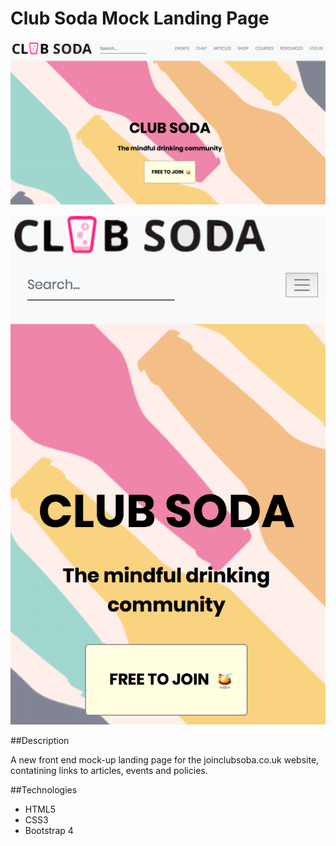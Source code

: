 # Club Soda Mock Landing Page

![Desktop](https://raw.githubusercontent.com/anabebs/clubsodamock/master/images/Screen%20Shot%202018-08-30%20at%2010.28.43.png)
    

![Mobile](https://raw.githubusercontent.com/anabebs/clubsodamock/master/images/Screen%20Shot%202018-08-30%20at%2010.28.57.png)


##Description

A new front end mock-up landing page for the joinclubsoba.co.uk website, contatining links to articles, 
events and policies. 



##Technologies
* HTML5
* CSS3
* Bootstrap 4
